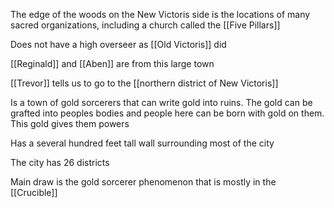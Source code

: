 The edge of the woods on the New Victoris side is the locations of many sacred organizations, including a church called the [[Five Pillars]] 

Does not have a high overseer as [[Old Victoris]] did

[[Reginald]] and [[Aben]] are from this large town

[[Trevor]] tells us to go to the [[northern district of New Victoris]]

Is a town of gold sorcerers that can write gold into ruins. The gold can be grafted into peoples bodies and people here can be born with gold on them. This gold gives them powers

Has a several hundred feet tall wall surrounding most of the city

The city has 26 districts

Main draw is the gold sorcerer phenomenon that is mostly in the [[Crucible]] 